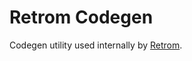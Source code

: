 # Retrom Codegen

Codegen utility used internally by [Retrom](http://github.com/JMBeresford/retrom).
